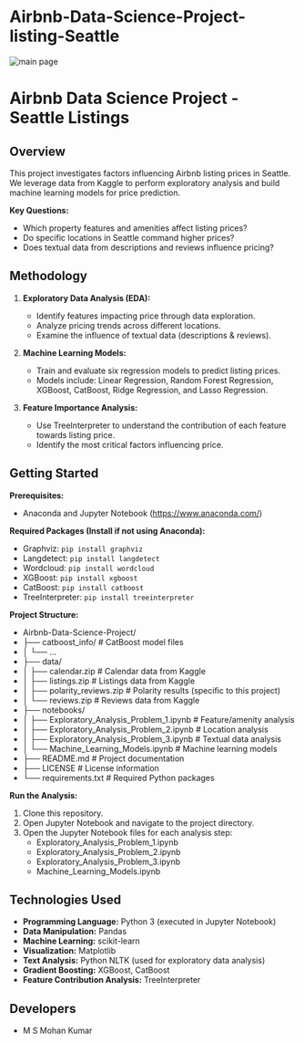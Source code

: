 # Airbnb-Data-Science-Project-listing-Seattle
![main page](https://github.com/msmohankumar/Disaster_Rescue_App/assets/153971484/d29bf65c-1ef4-40ac-a536-41d942ed3921)

# Airbnb Data Science Project - Seattle Listings

## Overview

This project investigates factors influencing Airbnb listing prices in Seattle. We leverage data from Kaggle to perform exploratory analysis and build machine learning models for price prediction.

**Key Questions:**

* Which property features and amenities affect listing prices?
* Do specific locations in Seattle command higher prices?
* Does textual data from descriptions and reviews influence pricing?

## Methodology

1. **Exploratory Data Analysis (EDA):**
    * Identify features impacting price through data exploration.
    * Analyze pricing trends across different locations.
    * Examine the influence of textual data (descriptions & reviews).

2. **Machine Learning Models:**
    * Train and evaluate six regression models to predict listing prices.
    * Models include: Linear Regression, Random Forest Regression, XGBoost, CatBoost, Ridge Regression, and Lasso Regression.

3. **Feature Importance Analysis:**
    * Use TreeInterpreter to understand the contribution of each feature towards listing price.
    * Identify the most critical factors influencing price.

## Getting Started

**Prerequisites:**

* Anaconda and Jupyter Notebook (https://www.anaconda.com/)

**Required Packages (Install if not using Anaconda):**

* Graphviz: `pip install graphviz`
* Langdetect: `pip install langdetect`
* Wordcloud: `pip install wordcloud`
* XGBoost: `pip install xgboost`
* CatBoost: `pip install catboost`
* TreeInterpreter: `pip install treeinterpreter`

**Project Structure:**

* Airbnb-Data-Science-Project/
* ├── catboost_info/        # CatBoost model files
* │  └── ...
* ├── data/
* │  ├── calendar.zip        # Calendar data from Kaggle
* │  ├── listings.zip        # Listings data from Kaggle
* │  ├── polarity_reviews.zip  # Polarity results (specific to this project)
* │  └── reviews.zip          # Reviews data from Kaggle
* ├── notebooks/
* │  ├── Exploratory_Analysis_Problem_1.ipynb  # Feature/amenity analysis
* │  ├── Exploratory_Analysis_Problem_2.ipynb  # Location analysis
* │  ├── Exploratory_Analysis_Problem_3.ipynb  # Textual data analysis
* │  └── Machine_Learning_Models.ipynb         # Machine learning models
* ├── README.md              # Project documentation
* ├── LICENSE                # License information
* └── requirements.txt       # Required Python packages

**Run the Analysis:**

1. Clone this repository.
2. Open Jupyter Notebook and navigate to the project directory.
3. Open the Jupyter Notebook files for each analysis step:
    * Exploratory_Analysis_Problem_1.ipynb
    * Exploratory_Analysis_Problem_2.ipynb
    * Exploratory_Analysis_Problem_3.ipynb
    * Machine_Learning_Models.ipynb

## Technologies Used

* **Programming Language:** Python 3 (executed in Jupyter Notebook)
* **Data Manipulation:** Pandas
* **Machine Learning:** scikit-learn
* **Visualization:** Matplotlib
* **Text Analysis:** Python NLTK (used for exploratory data analysis)
* **Gradient Boosting:** XGBoost, CatBoost
* **Feature Contribution Analysis:** TreeInterpreter

## Developers

* M S Mohan Kumar



